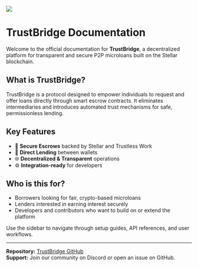 ![ ](https://github.com/user-attachments/assets/9201806d-7116-44d7-9df0-6f73c6f3d3f3)

# TrustBridge Documentation

Welcome to the official documentation for **TrustBridge**, a decentralized platform for transparent and secure P2P microloans built on the Stellar blockchain.

## What is TrustBridge?

TrustBridge is a protocol designed to empower individuals to request and offer loans directly through smart escrow contracts. It eliminates intermediaries and introduces automated trust mechanisms for safe, permissionless lending.

## Key Features

- 🔐 **Secure Escrows** backed by Stellar and Trustless Work
- 💸 **Direct Lending** between wallets
- 🌐 **Decentralized & Transparent** operations
- ⚙️ **Integration-ready** for developers

## Who is this for?

- Borrowers looking for fair, crypto-based microloans
- Lenders interested in earning interest securely
- Developers and contributors who want to build on or extend the platform

Use the sidebar to navigate through setup guides, API references, and user workflows.

---

**Repository:** [TrustBridge GitHub](https://github.com/trustbridgecr/TrustBridge)  
**Support:** Join our community on Discord or open an issue on GitHub.
